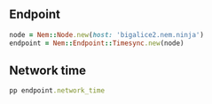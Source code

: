 ## Endpoint

```ruby
node = Nem::Node.new(host: 'bigalice2.nem.ninja')
endpoint = Nem::Endpoint::Timesync.new(node)
```

## Network time

```ruby
pp endpoint.network_time
```
